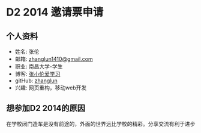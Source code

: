 # D2 2014 邀请票申请

## 个人资料

- 姓名: 张伦
- 邮箱: zhanglun1410@gmail.com
- 职业: 南昌大学-学生
- 博客: [张小伦爱学习](http://zhanglun.github.io/)
- gitHub: [zhanglun](https://github.com/zhanglun)
- 兴趣: 网页重构，移动web开发

## 想参加D2 2014的原因

在学校闭门造车是没有前途的，外面的世界远比学校的精彩。分享交流有利于进步
